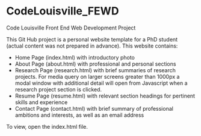 # CodeLouisville_FEWD
Code Louisville Front End Web Development Project

This Git Hub project is a personal website template for a PhD student (actual content was not prepared in advance). This website contains:

- Home Page (index.html) with introductory photo
- About Page (about.html) with professional and personal sections
- Research Page (research.html) with brief summaries of research projects. For media query on larger screens greater than 1000px a modal window with additional detail will open from Javascript when a research project section is clicked.
- Resume Page (resume.html) with relevant section headings for pertinent skills and experience
- Contact Page (contact.html) with brief summary of professional ambitions and interests, as well as an email address

To view, open the index.html file.
